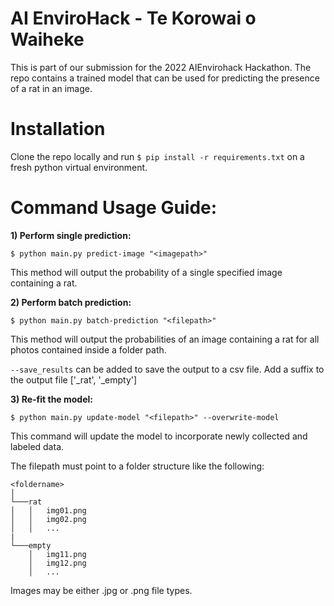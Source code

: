 # AI EnviroHack - Te Korowai o Waiheke

This is part of our submission for the 2022 AIEnvirohack Hackathon. The repo contains a trained model that can be used for predicting the presence of a rat in an image.

# Installation
Clone the repo locally and run `$ pip install -r requirements.txt` on a fresh python virtual environment. 

# Command Usage Guide:

**1) Perform single prediction:**
    
`$ python main.py predict-image "<imagepath>"`

This method will output the probability of a single specified image containing a rat.

**2) Perform batch prediction:**
    
`$ python main.py batch-prediction "<filepath>"`

This method will output the probabilities of an image containing a rat for all photos contained inside a folder path.

`--save_results` can be added to save the output to a csv file. Add a suffix to the output file ['_rat', '_empty']

**3) Re-fit the model:**
    
`$ python main.py update-model "<filepath>" --overwrite-model`

This command will update the model to incorporate newly collected and labeled data.

The filepath must point to a folder structure like the following:
```
<foldername>    
│
└───rat
│   │   img01.png
│   │   img02.png
│   │   ...
|
└───empty
    │   img11.png
    │   img12.png
    │   ...

```

Images may be either .jpg or .png file types.









